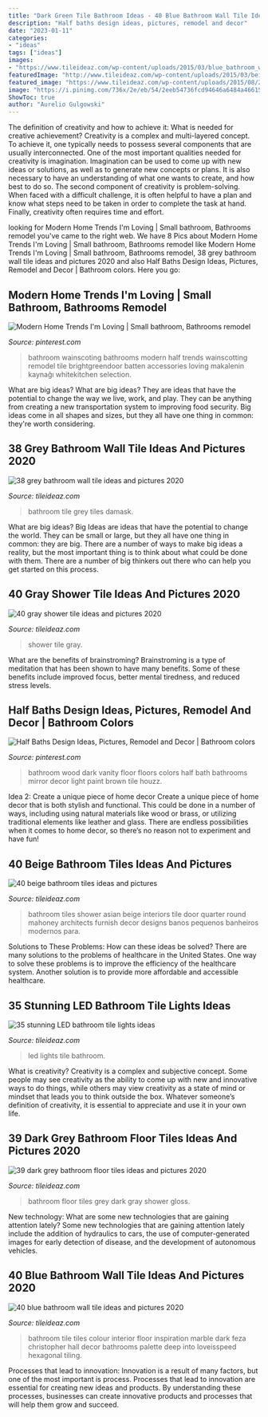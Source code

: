 ```yaml
---
title: "Dark Green Tile Bathroom Ideas - 40 Blue Bathroom Wall Tile Ideas And Pictures 2020"
description: "Half baths design ideas, pictures, remodel and decor"
date: "2023-01-11"
categories:
- "ideas"
tags: ["ideas"]
images:
- "https://www.tileideaz.com/wp-content/uploads/2015/03/blue_bathroom_wall_tile_37.jpg"
featuredImage: "http://www.tileideaz.com/wp-content/uploads/2015/03/beige_bathroom_tiles_27.jpg"
featured_image: "https://www.tileideaz.com/wp-content/uploads/2015/08/285.jpg"
image: "https://i.pinimg.com/736x/2e/eb/54/2eeb54736fcd94646a6484a46615a6ba--bathroom-colors-bathroom-mirrors.jpg"
ShowToc: true
author: "Aurelio Gulgowski"
---
```



The definition of creativity and how to achieve it: What is needed for creative achievement?
Creativity is a complex and multi-layered concept. To achieve it, one typically needs to possess several components that are usually interconnected. One of the most important qualities needed for creativity is imagination. Imagination can be used to come up with new ideas or solutions, as well as to generate new concepts or plans. It is also necessary to have an understanding of what one wants to create, and how best to do so. The second component of creativity is problem-solving. When faced with a difficult challenge, it is often helpful to have a plan and know what steps need to be taken in order to complete the task at hand. Finally, creativity often requires time and effort.

	

		
looking for Modern Home Trends I&#039;m Loving | Small bathroom, Bathrooms remodel you've came to the right web. We have 8 Pics about Modern Home Trends I&#039;m Loving | Small bathroom, Bathrooms remodel like Modern Home Trends I&#039;m Loving | Small bathroom, Bathrooms remodel, 38 grey bathroom wall tile ideas and pictures 2020 and also Half Baths Design Ideas, Pictures, Remodel and Decor | Bathroom colors. Here you go:
		
    
## Modern Home Trends I&#039;m Loving | Small Bathroom, Bathrooms Remodel

<img loading=lazy src="https://i.pinimg.com/736x/ab/82/fc/ab82fcb09ae07f6a6e80bba183ee0140.jpg" onerror="this.onerror=null;this.src='https://tse3.mm.bing.net/th?id=OIP.2dsWcwyPuDbkSJEckya66gHaJ4&amp;pid=15.1';" alt="Modern Home Trends I&#039;m Loving | Small bathroom, Bathrooms remodel">

_Source: pinterest.com_

>bathroom wainscoting bathrooms modern half trends wainscotting remodel tile brightgreendoor batten accessories loving makalenin kaynağı whitekitchen selection. 

	

What are big ideas?
What are big ideas? They are ideas that have the potential to change the way we live, work, and play. They can be anything from creating a new transportation system to improving food security. Big ideas come in all shapes and sizes, but they all have one thing in common: they're worth considering.

    
## 38 Grey Bathroom Wall Tile Ideas And Pictures 2020

<img loading=lazy src="https://www.tileideaz.com/wp-content/uploads/2015/03/grey_bathroom_wall_tile_24.jpg" onerror="this.onerror=null;this.src='https://tse1.mm.bing.net/th?id=OIP.ePxMCiiVjJV-j6jgFUQPrAHaLJ&amp;pid=15.1';" alt="38 grey bathroom wall tile ideas and pictures 2020">

_Source: tileideaz.com_

>bathroom tile grey tiles damask. 

	

What are big ideas?
Big Ideas are ideas that have the potential to change the world. They can be small or large, but they all have one thing in common: they are big. There are a number of ways to make big ideas a reality, but the most important thing is to think about what could be done with them. There are a number of big thinkers out there who can help you get started on this process.

    
## 40 Gray Shower Tile Ideas And Pictures 2020

<img loading=lazy src="https://www.tileideaz.com/wp-content/uploads/2015/03/gray_shower_tile_7.jpg" onerror="this.onerror=null;this.src='https://tse1.mm.bing.net/th?id=OIP.nrGJ0y3eoMVz4kUKAjPX-QHaLI&amp;pid=15.1';" alt="40 gray shower tile ideas and pictures 2020">

_Source: tileideaz.com_

>shower tile gray. 

	

What are the benefits of brainstroming?
Brainstroming is a type of meditation that has been shown to have many benefits. Some of these benefits include improved focus, better mental tiredness, and reduced stress levels.

    
## Half Baths Design Ideas, Pictures, Remodel And Decor | Bathroom Colors

<img loading=lazy src="https://i.pinimg.com/736x/2e/eb/54/2eeb54736fcd94646a6484a46615a6ba--bathroom-colors-bathroom-mirrors.jpg" onerror="this.onerror=null;this.src='https://tse3.mm.bing.net/th?id=OIP.ij---hLEZRkaejDrFskrpQHaJ4&amp;pid=15.1';" alt="Half Baths Design Ideas, Pictures, Remodel and Decor | Bathroom colors">

_Source: pinterest.com_

>bathroom wood dark vanity floor floors colors half bath bathrooms mirror decor light paint brown tile houzz. 

	

Idea 2: Create a unique piece of home decor
Create a unique piece of home decor that is both stylish and functional. This could be done in a number of ways, including using natural materials like wood or brass, or utilizing traditional elements like leather and glass. There are endless possibilities when it comes to home decor, so there’s no reason not to experiment and have fun!

    
## 40 Beige Bathroom Tiles Ideas And Pictures

<img loading=lazy src="http://www.tileideaz.com/wp-content/uploads/2015/03/beige_bathroom_tiles_27.jpg" onerror="this.onerror=null;this.src='https://tse2.mm.bing.net/th?id=OIP.1a6dqBYuzbfQo6AGJfVd4QHaLH&amp;pid=15.1';" alt="40 beige bathroom tiles ideas and pictures">

_Source: tileideaz.com_

>bathroom tiles shower asian beige interiors tile door quarter round mahoney architects furnish decor designs banos pequenos banheiros modernos para. 

	

Solutions to These Problems: How can these ideas be solved?
There are many solutions to the problems of healthcare in the United States. One way to solve these problems is to improve the efficiency of the healthcare system. Another solution is to provide more affordable and accessible healthcare.

    
## 35 Stunning LED Bathroom Tile Lights Ideas

<img loading=lazy src="https://www.tileideaz.com/wp-content/uploads/2015/08/285.jpg" onerror="this.onerror=null;this.src='https://tse2.mm.bing.net/th?id=OIP.N3fBKoYRXc1T3l7KbcfjywAAAA&amp;pid=15.1';" alt="35 stunning LED bathroom tile lights ideas">

_Source: tileideaz.com_

>led lights tile bathroom. 

	

What is creativity?
Creativity is a complex and subjective concept. Some people may see creativity as the ability to come up with new and innovative ways to do things, while others may view creativity as a state of mind or mindset that leads you to think outside the box. Whatever someone’s definition of creativity, it is essential to appreciate and use it in your own life.

    
## 39 Dark Grey Bathroom Floor Tiles Ideas And Pictures 2020

<img loading=lazy src="https://www.tileideaz.com/wp-content/uploads/2015/03/dark_grey_bathroom_floor_tiles_36.jpg" onerror="this.onerror=null;this.src='https://tse1.mm.bing.net/th?id=OIP.15amj4yBhna0b0K0PNogiwHaKY&amp;pid=15.1';" alt="39 dark grey bathroom floor tiles ideas and pictures 2020">

_Source: tileideaz.com_

>bathroom floor tiles grey dark gray shower gloss. 

	

New technology: What are some new technologies that are gaining attention lately?
Some new technologies that are gaining attention lately include the addition of hydraulics to cars, the use of computer-generated images for early detection of disease, and the development of autonomous vehicles.

    
## 40 Blue Bathroom Wall Tile Ideas And Pictures 2020

<img loading=lazy src="https://www.tileideaz.com/wp-content/uploads/2015/03/blue_bathroom_wall_tile_37.jpg" onerror="this.onerror=null;this.src='https://tse2.mm.bing.net/th?id=OIP.SnZXairvSJ0C6px4PYxlVQHaJ6&amp;pid=15.1';" alt="40 blue bathroom wall tile ideas and pictures 2020">

_Source: tileideaz.com_

>bathroom tile tiles colour interior floor inspiration marble dark feza christopher hall decor bathrooms palette deep into loveisspeed hexagonal tiling. 

	

Processes that lead to innovation:
Innovation is a result of many factors, but one of the most important is process. Processes that lead to innovation are essential for creating new ideas and products. By understanding these processes, businesses can create innovative products and processes that will help them grow and succeed.

